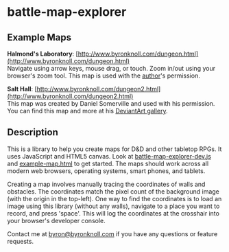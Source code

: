 # battle-map-explorer

## Example Maps

**Halmond's Laboratory**: [http://www.byronknoll.com/dungeon.html](http://www.byronknoll.com/dungeon.html)<br>
Navigate using arrow keys, mouse drag, or touch. Zoom in/out using your browser's zoom tool. This map is used with the [author](https://www.reddit.com/r/battlemaps/comments/2ep3j7/the_experiments_of_a_madman_halmonds_laboratory/)'s permission.

**Salt Hall**: [http://www.byronknoll.com/dungeon2.html](http://www.byronknoll.com/dungeon2.html)<br>
This map was created by Daniel Somerville and used with his permission. You can find this map and more at his [DeviantArt gallery](http://dasomerville.deviantart.com/gallery/53876770/Fantasy-Cartography).

## Description
This is a library to help you create maps for D&D and other tabletop RPGs. It uses JavaScript and HTML5 canvas. Look at [battle-map-explorer-dev.js](https://github.com/byronknoll/battle-map-explorer/blob/master/battle-map-explorer-dev.js) and [example-map.html](https://github.com/byronknoll/battle-map-explorer/blob/master/example-map.html) to get started. The maps should work across all modern web browsers, operating systems, smart phones, and tablets.

Creating a map involves manually tracing the coordinates of walls and obstacles. The coordinates match the pixel count of the background image (with the origin in the top-left). One way to find the coordinates is to load an image using this library (without any walls), navigate to a place you want to record, and press 'space'. This will log the coordinates at the crosshair into your browser's developer console.

Contact me at byron@byronknoll.com if you have any questions or feature requests.
